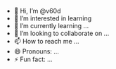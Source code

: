 - 👋 Hi, I’m @v60d
- 👀 I’m interested in learning 
- 🌱 I’m currently learning ...
- 💞️ I’m looking to collaborate on ...
- 📫 How to reach me ...
- 😄 Pronouns: ...
- ⚡ Fun fact: ...

<!---
v60d/v60d is a ✨ special ✨ repository because its `README.md` (this file) appears on your GitHub profile.
You can click the Preview link to take a look at your changes.
--->

